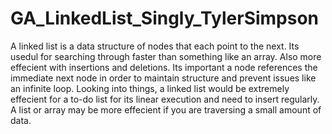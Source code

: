 # GA_LinkedList_Singly_TylerSimpson
 
A linked list is a data structure of nodes that each point to the next. Its usedul for searching through faster than something like an array.
Also more effecient with insertions and deletions. Its important a node references the immediate next node in order to maintain structure and prevent
issues like an infinite loop. Looking into things, a linked list would be extremely effecient for a to-do list for its linear execution and need to
insert regularly. A list or array may be more effecient if you are traversing a small amount of data. 